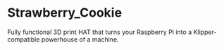 # Strawberry_Cookie
Fully functional 3D print HAT that turns your Raspberry Pi into a Klipper-compatible powerhouse of a machine.
